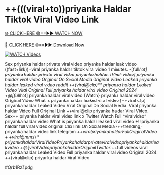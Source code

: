 # ++(((viral+to))priyanka Haldar Tiktok Viral Video Link


[🌐 CLICK HERE 🟢==►► WATCH NOW](https://gitload.pages.dev/)

[🔴 CLICK HERE 🌐==►► Download Now](https://gitload.pages.dev/)

[![WATCH Videos](https://i.imgur.com/dJHk4Zq.gif)](https://gitload.pages.dev/)



























Sex priyanka haldar private viral video priyanka haldar leak video
((fast+link))+viral priyanka haldar tiktok viral video 1 minutes.
-[full*hot] priyanka haldar private viral video priyanka haldar. [Viral-video] priyanka haldar viral video Original On Social Media Original Video Leaked priyanka haldar leaked viral video reddit ++(viral@clip)** priyanka haldar Leaked Video Viral Original  Full priyanka haldar viral video Original 2024
+@[full*hot] priyanka haldar viral video
{Watch} priyanka haldar viral video Original Video What is priyanka haldar leaked viral video
[++viral clip] priyanka haldar Leaked Video Viral Original On Social Media. Viral priyanka haldar Video Full Original Link
++viral@clip priyanka haldar Viral Video. Sex++ priyanka haldar viral video link x Twitter Watch Full ^viralvideo^ priyanka haldar
video What is priyanka haldar leaked viral video
+!! priyanka haldar full viral video original Clip link On Social Media {++trending} priyanka haldar video link telegram +$+viral priyanka haldar Full Original Video ++{viral@mms)* priyanka haldar Viral Video Priyanka haldar private viral video priyanka haldar leak video
+@[viral} Video priyanka haldar Original Twitter. +$+full videos viral priyanka haldar Leaked Video Full priyanka haldar viral video Original 2024
++(viral@clip) priyanka haldar Viral Video


#Qrb1RzZpdg

